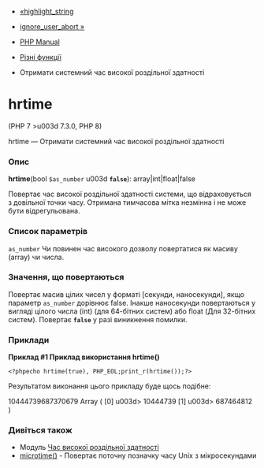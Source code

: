 - [«highlight_string](function.highlight-string.md)
- [ignore_user_abort »](function.ignore-user-abort.md)

- [PHP Manual](index.md)
- [Різні функції](ref.misc.md)
- Отримати системний час високої роздільної здатності

# hrtime

(PHP 7 \>u003d 7.3.0, PHP 8)

hrtime — Отримати системний час високої роздільної здатності

### Опис

**hrtime**(bool `$as_number` u003d **`false`**): array\|int\|float\|false

Повертає час високої роздільної здатності системи, що відраховується з
довільної точки часу. Отримана тимчасова мітка незмінна і не
може бути відрегульована.

### Список параметрів

`as_number`
Чи повинен час високого дозволу повертатися як масиву (array)
чи числа.

### Значення, що повертаються

Повертає масив цілих чисел у форматі [секунди, наносекунди], якщо
параметр `as_number` дорівнює false. Інакше наносекунди
повертаються у вигляді цілого числа (int) (для 64-бітних систем) або float
(Для 32-бітних систем). Повертає **`false`** у разі виникнення
помилки.

### Приклади

**Приклад #1 Приклад використання **hrtime()****

` <?phpecho hrtime(true), PHP_EOL;print_r(hrtime());?> `

Результатом виконання цього прикладу буде щось подібне:

10444739687370679
Array
(
[0] u003d> 10444739
[1] u003d> 687464812
)

### Дивіться також
 - Модуль [Час високої роздільної здатності](book.hrtime.md)
- [microtime()](function.microtime.md) - Повертає поточну позначку
часу Unix з мікросекундами
